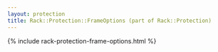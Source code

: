 ```yaml
---
layout: protection
title: Rack::Protection::FrameOptions (part of Rack::Protection)
---
```


{% include rack-protection-frame-options.html %}
